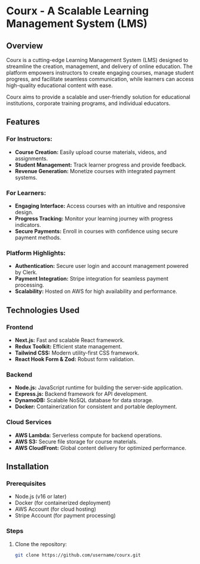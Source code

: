 # Courx - A Scalable Learning Management System (LMS)

## Overview

Courx is a cutting-edge Learning Management System (LMS) designed to streamline the creation, management, and delivery of online education. The platform empowers instructors to create engaging courses, manage student progress, and facilitate seamless communication, while learners can access high-quality educational content with ease.

Courx aims to provide a scalable and user-friendly solution for educational institutions, corporate training programs, and individual educators.

## Features

### For Instructors:
- **Course Creation:** Easily upload course materials, videos, and assignments.
- **Student Management:** Track learner progress and provide feedback.
- **Revenue Generation:** Monetize courses with integrated payment systems.

### For Learners:
- **Engaging Interface:** Access courses with an intuitive and responsive design.
- **Progress Tracking:** Monitor your learning journey with progress indicators.
- **Secure Payments:** Enroll in courses with confidence using secure payment methods.

### Platform Highlights:
- **Authentication:** Secure user login and account management powered by Clerk.
- **Payment Integration:** Stripe integration for seamless payment processing.
- **Scalability:** Hosted on AWS for high availability and performance.

## Technologies Used

### Frontend
- **Next.js:** Fast and scalable React framework.
- **Redux Toolkit:** Efficient state management.
- **Tailwind CSS:** Modern utility-first CSS framework.
- **React Hook Form & Zod:** Robust form validation.

### Backend
- **Node.js:** JavaScript runtime for building the server-side application.
- **Express.js:** Backend framework for API development.
- **DynamoDB:** Scalable NoSQL database for data storage.
- **Docker:** Containerization for consistent and portable deployment.

### Cloud Services
- **AWS Lambda:** Serverless compute for backend operations.
- **AWS S3:** Secure file storage for course materials.
- **AWS CloudFront:** Global content delivery for optimized performance.

## Installation

### Prerequisites
- Node.js (v16 or later)
- Docker (for containerized deployment)
- AWS Account (for cloud hosting)
- Stripe Account (for payment processing)

### Steps
1. Clone the repository:
   ```bash
   git clone https://github.com/username/courx.git
